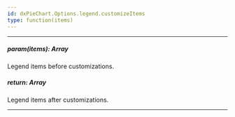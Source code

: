 ```yaml
---
id: dxPieChart.Options.legend.customizeItems
type: function(items)
---
```

---
##### param(items): Array<PieChartLegendItem>
Legend items before customizations.

##### return: Array<PieChartLegendItem>
Legend items after customizations.

---
